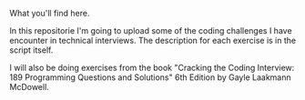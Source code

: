 What you'll find here.

In this repositorie I'm going to upload some of the coding challenges I have encounter in technical interviews.
The description for each exercise is in the script itself.

I will also be doing exercises from the book "Cracking the Coding Interview: 189 Programming Questions and Solutions" 6th Edition 
by Gayle Laakmann McDowell.

